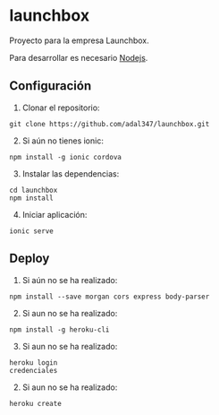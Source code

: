 # launchbox

Proyecto para la empresa Launchbox.

Para desarrollar es necesario [Nodejs](https://nodejs.org/en/download/).

## Configuración

1. Clonar el repositorio:

```dos
git clone https://github.com/adal347/launchbox.git
```

2. Si aún no tienes ionic:

```dos
npm install -g ionic cordova
```

3. Instalar las dependencias:

```dos
cd launchbox
npm install
```

4. Iniciar aplicación:

```dos
ionic serve
```

## Deploy

1. Si aún no se ha realizado:

```dos
npm install --save morgan cors express body-parser
```

2. Si aun no se ha realizado:

```dos
npm install -g heroku-cli
```

3. Si aun no se ha realizado:

```dos
heroku login
credenciales
```

2. Si aun no se ha realizado:

```dos
heroku create
```
